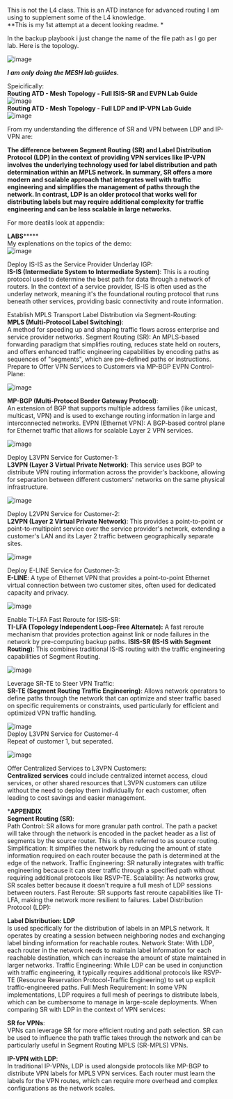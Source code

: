 This is not the L4 class. This is an ATD instance for advanced routing I am using to supplement some of the L4 knowledge.<br>
**This is my 1st attempt at a decent looking readme. *<br>

In the backup playbook i just change the name of the file path as I go per lab. 
Here is the topology.

![image](https://github.com/netsecwiz/AristaL4/assets/123339313/c9b2258b-46e2-4e76-971d-21940e722e47)

_**I am only doing the MESH lab guiides.**_<br>

Speicifically:<br>
**Routing ATD - Mesh Topology - Full ISIS-SR and EVPN Lab Guide**<br>
![image](https://github.com/netsecwiz/AristaL4/assets/123339313/8479682c-cdcd-4cae-a169-37b8a887b34d)<br>
**Routing ATD - Mesh Topology - Full LDP and IP-VPN Lab Guide**<br>
![image](https://github.com/netsecwiz/AristaL4/assets/123339313/908a4342-1fec-40c2-9793-37924a5976a1)<br>


From my understanding the difference of SR and VPN between LDP and IP-VPN are:<br>

**The difference between Segment Routing (SR) and Label Distribution Protocol (LDP) in the context of providing VPN services like IP-VPN involves the underlying technology used for label distribution and path determination within an MPLS network.
In summary, SR offers a more modern and scalable approach that integrates well with traffic engineering and simplifies the management of paths through the network. In contrast, LDP is an older protocol that works well for distributing labels but may require additional complexity for traffic engineering and can be less scalable in large networks.**<br>

For more deatils look at appendix:<br>

************************************LABS*****************************************<br>
My explenations on the topics of the demo:<br>
![image](https://github.com/netsecwiz/AristaL4/assets/123339313/9ae11423-2c16-4209-9a65-34cc6887bb5e)<br>

Deploy IS-IS as the Service Provider Underlay IGP:<br>
**IS-IS (Intermediate System to Intermediate System)**: This is a routing protocol used to determine the best path for data through a network of routers. In the context of a service provider, IS-IS is often used as the underlay network, meaning it's the foundational routing protocol that runs beneath other services, providing basic connectivity and route information.<br>

Establish MPLS Transport Label Distribution via Segment-Routing:<br>
**MPLS (Multi-Protocol Label Switching)**:<br>
 A method for speeding up and shaping traffic flows across enterprise and service provider networks.
Segment Routing (SR): An MPLS-based forwarding paradigm that simplifies routing, reduces state held on routers, and offers enhanced traffic engineering capabilities by encoding paths as sequences of "segments", which are pre-defined paths or instructions.
Prepare to Offer VPN Services to Customers via MP-BGP EVPN Control-Plane:<br>

![image](https://github.com/netsecwiz/AristaL4/assets/123339313/2991bed2-cf62-45fa-af9b-2d709dc9646b)<br>

**MP-BGP (Multi-Protocol Border Gateway Protocol)**: <br>
An extension of BGP that supports multiple address families (like unicast, multicast, VPN) and is used to exchange routing information in large and interconnected networks.
EVPN (Ethernet VPN): A BGP-based control plane for Ethernet traffic that allows for scalable Layer 2 VPN services.<br>

![image](https://github.com/netsecwiz/AristaL4/assets/123339313/6a6f2123-9b2a-4675-a564-55a66626a7fb)<br>

Deploy L3VPN Service for Customer-1:<br>
**L3VPN (Layer 3 Virtual Private Network)**: This service uses BGP to distribute VPN routing information across the provider's backbone, allowing for separation between different customers' networks on the same physical infrastructure.<br>

![image](https://github.com/netsecwiz/AristaL4/assets/123339313/92af0f3b-6510-46f8-9b3d-5d770f962625)<br>

Deploy L2VPN Service for Customer-2:<br>
**L2VPN (Layer 2 Virtual Private Network)**: This provides a point-to-point or point-to-multipoint service over the service provider's network, extending a customer's LAN and its Layer 2 traffic between geographically separate sites.<br>

![image](https://github.com/netsecwiz/AristaL4/assets/123339313/c2a6bcf9-1768-4132-bc18-3463648b3282)<br>

Deploy E-LINE Service for Customer-3:<br>
**E-LINE**: A type of Ethernet VPN that provides a point-to-point Ethernet virtual connection between two customer sites, often used for dedicated capacity and privacy.<br>

![image](https://github.com/netsecwiz/AristaL4/assets/123339313/98fb36fa-d21c-4179-9099-0d315844435d)<br>

Enable TI-LFA Fast Reroute for ISIS-SR:<br>
**TI-LFA (Topology Independent Loop-Free Alternate):** A fast reroute mechanism that provides protection against link or node failures in the network by pre-computing backup paths.
**ISIS-SR (IS-IS with Segment Routing)**: This combines traditional IS-IS routing with the traffic engineering capabilities of Segment Routing.<br>

![image](https://github.com/netsecwiz/AristaL4/assets/123339313/47febc36-bc4d-4c87-953c-7f28fc7dc185)<br>

Leverage SR-TE to Steer VPN Traffic:<br>
**SR-TE (Segment Routing Traffic Engineering)**: Allows network operators to define paths through the network that can optimize and steer traffic based on specific requirements or constraints, used particularly for efficient and optimized VPN traffic handling.<br>

![image](https://github.com/netsecwiz/AristaL4/assets/123339313/bbac312a-cb92-42b0-8c20-3a25f8b8e3b7)<br>
Deploy L3VPN Service for Customer-4<br>
Repeat of customer 1, but seperated.<br>

![image](https://github.com/netsecwiz/AristaL4/assets/123339313/8b76d161-a863-481c-97cc-585bf9655a76)<br>

Offer Centralized Services to L3VPN Customers:<br>
**Centralized services** could include centralized internet access, cloud services, or other shared resources that L3VPN customers can utilize without the need to deploy them individually for each customer, often leading to cost savings and easier management.


***********APPENDIX**********<br>
**Segment Routing (SR)**:<br>
Path Control: SR allows for more granular path control. The path a packet will take through the network is encoded in the packet header as a list of segments by the source router. This is often referred to as source routing.
Simplification: It simplifies the network by reducing the amount of state information required on each router because the path is determined at the edge of the network.
Traffic Engineering: SR naturally integrates with traffic engineering because it can steer traffic through a specified path without requiring additional protocols like RSVP-TE.
Scalability: As networks grow, SR scales better because it doesn't require a full mesh of LDP sessions between routers.
Fast Reroute: SR supports fast reroute capabilities like TI-LFA, making the network more resilient to failures.
Label Distribution Protocol (LDP):

**Label Distribution: LDP** <br>
Is used specifically for the distribution of labels in an MPLS network. It operates by creating a session between neighboring nodes and exchanging label binding information for reachable routes.
Network State: With LDP, each router in the network needs to maintain label information for each reachable destination, which can increase the amount of state maintained in larger networks.
Traffic Engineering: While LDP can be used in conjunction with traffic engineering, it typically requires additional protocols like RSVP-TE (Resource Reservation Protocol-Traffic Engineering) to set up explicit traffic-engineered paths.
Full Mesh Requirement: In some VPN implementations, LDP requires a full mesh of peerings to distribute labels, which can be cumbersome to manage in large-scale deployments.
When comparing SR with LDP in the context of VPN services:

**SR for VPNs**: <br>
VPNs can leverage SR for more efficient routing and path selection. SR can be used to influence the path traffic takes through the network and can be particularly useful in Segment Routing MPLS (SR-MPLS) VPNs.

**IP-VPN with LDP**: <br>
In traditional IP-VPNs, LDP is used alongside protocols like MP-BGP to distribute VPN labels for MPLS VPN services. Each router must learn the labels for the VPN routes, which can require more overhead and complex configurations as the network scales.


